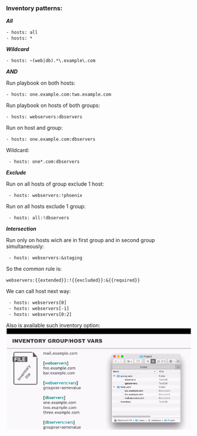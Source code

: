 ### Inventory patterns:
 
***All*** 
 ```
 - hosts: all
 - hosts: *
 ```
 ***Wildcard*** 
 ```
 - hosts: ~(web|db).*\.example\.com
 ```
  ***AND*** 
  
 Run playbook on both hosts:
 ```
 - hosts: one.example.com:two.example.com
 ```
 Run playbook on hosts of both groups:
 ```
 - hosts: webservers:dbservers
 ```
 Run on host and group:
 ```
 - hosts: one.example.com:dbservers
```
 Wildcard:
```
 - hosts: one*.com:dbservers
```
 
 ***Exclude*** 
 
Run on all hosts of group exclude 1 host:
```
 - hosts: webservers:!phoenix
```
Run on all hosts exclude 1 group:
```
 - hosts: all:!dbservers
 ```
 ***Intersection*** 
 
Run only on hosts wich are in first group and in second group simultaneously:
```
 - hosts: webservers:&staging
```
So the common rule is:
```
webservers:{{extended}}:!{{excluded}}:&{{required}}
```

We can call host next way:
```
 - hosts: webservers[0]
 - hosts: webservers[-1]
 - hosts: webservers[0:2]
```

 Also is available such inventory option:
![inventory](pic/inventory.PNG)
